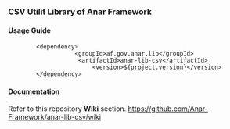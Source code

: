 ### CSV Utilit Library of Anar Framework

#### Usage Guide

```
		<dependency>
	               <groupId>af.gov.anar.lib</groupId>
	                <artifactId>anar-lib-csv</artifactId>
                        <version>${project.version}</version>
		</dependency>

```

#### Documentation

Refer to this repository **Wiki** section.
https://github.com/Anar-Framework/anar-lib-csv/wiki



